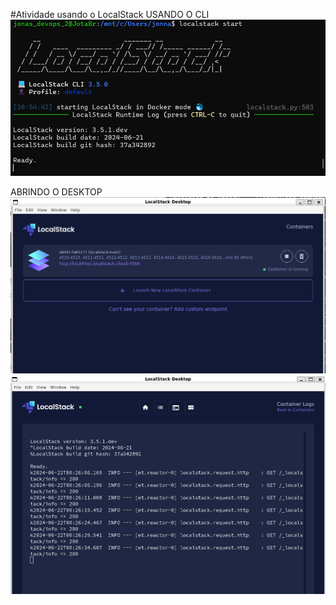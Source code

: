 #Atividade usando o LocalStack 
USANDO O CLI 
![Texto alternativo](https://github.com/jonasbraganca/jonasbraganca.github.io/blob/main/Atividades_DevOps/abrindo_stack.png)

ABRINDO O DESKTOP 
![Texto alternativo](https://github.com/jonasbraganca/jonasbraganca.github.io/blob/main/Atividades_DevOps/stack-desktop_1.png)
![Texto alternativo](https://github.com/jonasbraganca/jonasbraganca.github.io/blob/main/Atividades_DevOps/stack-desktop_2.png)



